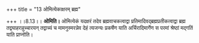 +++
title = "13 ओमित्येकाक्षरम् ब्रह्म"

+++
।।8.13।। **ओमिति।** ओमित्येकं यदक्षरं तदेव ब्रह्मवाचकत्वाद्वा
प्रतिमादिवद्ब्रह्मप्रतीकत्वाद्वा ब्रह्म तद्व्याहरन्नुच्चारयन् तद्वाच्यं
च मामनुस्मरन्नेव देहं त्यजन्यः प्रकर्षेण याति अर्चिरादिमार्गेण स परमां
श्रेष्ठां मद्गतिं याति प्राप्नोति।
